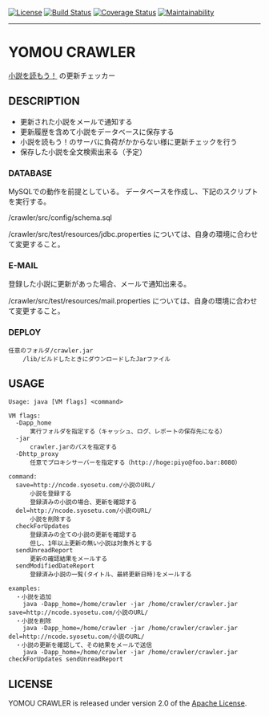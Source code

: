 [![License](https://img.shields.io/badge/License-Apache%202.0-blue.svg)](https://opensource.org/licenses/Apache-2.0)
[![Build Status](https://travis-ci.org/hide6644/crawler.svg?branch=master)](https://travis-ci.org/hide6644/crawler)
[![Coverage Status](https://coveralls.io/repos/github/hide6644/crawler/badge.svg?branch=master)](https://coveralls.io/github/hide6644/crawler?branch=master)
[![Maintainability](https://api.codeclimate.com/v1/badges/b931ae77c829c4f9d446/maintainability)](https://codeclimate.com/github/hide6644/crawler/maintainability)
***
# YOMOU CRAWLER
[小説を読もう！][] の更新チェッカー

## DESCRIPTION
* 更新された小説をメールで通知する
* 更新履歴を含めて小説をデータベースに保存する
* 小説を読もう！のサーバに負荷がかからない様に更新チェックを行う
* 保存した小説を全文検索出来る（予定）

### DATABASE
MySQLでの動作を前提としている。
データベースを作成し、下記のスクリプトを実行する。

  /crawler/src/config/schema.sql

  /crawler/src/test/resources/jdbc.properties については、自身の環境に合わせて変更すること。

### E-MAIL
登録した小説に更新があった場合、メールで通知出来る。

/crawler/src/test/resources/mail.properties については、自身の環境に合わせて変更すること。

### DEPLOY
```console
任意のフォルダ/crawler.jar
    /lib/ビルドしたときにダウンロードしたJarファイル
```

## USAGE
```console
Usage: java [VM flags] <command>

VM flags:
  -Dapp_home
      実行フォルダを指定する（キャッシュ、ログ、レポートの保存先になる）
  -jar
      crawler.jarのパスを指定する
  -Dhttp_proxy
      任意でプロキシサーバーを指定する（http://hoge:piyo@foo.bar:8080）

command:
  save=http://ncode.syosetu.com/小説のURL/
      小説を登録する
      登録済みの小説の場合、更新を確認する
  del=http://ncode.syosetu.com/小説のURL/
      小説を削除する
  checkForUpdates
      登録済みの全ての小説の更新を確認する
      但し、1年以上更新の無い小説は対象外とする
  sendUnreadReport
      更新の確認結果をメールする
  sendModifiedDateReport
      登録済み小説の一覧(タイトル、最終更新日時)をメールする

examples:
  ・小説を追加
    java -Dapp_home=/home/crawler -jar /home/crawler/crawler.jar save=http://ncode.syosetu.com/小説のURL/
  ・小説を削除
    java -Dapp_home=/home/crawler -jar /home/crawler/crawler.jar del=http://ncode.syosetu.com/小説のURL/
  ・小説の更新を確認して、その結果をメールで送信
    java -Dapp_home=/home/crawler -jar /home/crawler/crawler.jar checkForUpdates sendUnreadReport
```

## LICENSE
YOMOU CRAWLER is released under version 2.0 of the [Apache License][].

[小説を読もう！]: http://yomou.syosetu.com/
[Apache License]: http://www.apache.org/licenses/LICENSE-2.0
